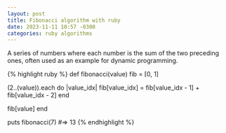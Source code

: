 ```yaml
---
layout: post
title: Fibonacci algorithm with ruby
date: 2023-11-11 10:57 -0300
categories: ruby algorithms
---
```


A series of numbers where each number is the sum of the two preceding ones, often used as an example for dynamic programming.

{% highlight ruby %}
def fibonacci(value)
  fib = [0, 1]

  (2..(value)).each do |value_idx|
    fib[value_idx] = fib[value_idx - 1] + fib[value_idx - 2]
  end

  fib[value]
end

puts  fibonacci(7)
#=> 13
{% endhighlight %}
